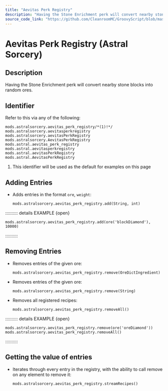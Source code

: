 ```yaml
---
title: "Aevitas Perk Registry"
description: "Having the Stone Enrichment perk will convert nearby stone blocks into random ores."
source_code_link: "https://github.com/CleanroomMC/GroovyScript/blob/master/src/main/java/com/cleanroommc/groovyscript/compat/mods/astralsorcery/OreChance.java"
---
```


# Aevitas Perk Registry (Astral Sorcery)

## Description

Having the Stone Enrichment perk will convert nearby stone blocks into random ores.

## Identifier

Refer to this via any of the following:

```groovy:no-line-numbers {1}
mods.astralsorcery.aevitas_perk_registry/*(1)!*/
mods.astralsorcery.aevitasperkregistry
mods.astralsorcery.aevitasPerkRegistry
mods.astralsorcery.AevitasPerkRegistry
mods.astral.aevitas_perk_registry
mods.astral.aevitasperkregistry
mods.astral.aevitasPerkRegistry
mods.astral.AevitasPerkRegistry
```

1. This identifier will be used as the default for examples on this page

## Adding Entries

- Adds entries in the format `ore`, `weight`:

    ```groovy:no-line-numbers
    mods.astralsorcery.aevitas_perk_registry.add(String, int)
    ```

:::::::::: details EXAMPLE {open}
```groovy:no-line-numbers
mods.astralsorcery.aevitas_perk_registry.add(ore('blockDiamond'), 10000)
```

::::::::::

## Removing Entries

- Removes entries of the given ore:

    ```groovy:no-line-numbers
    mods.astralsorcery.aevitas_perk_registry.remove(OreDictIngredient)
    ```

- Removes entries of the given ore:

    ```groovy:no-line-numbers
    mods.astralsorcery.aevitas_perk_registry.remove(String)
    ```

- Removes all registered recipes:

    ```groovy:no-line-numbers
    mods.astralsorcery.aevitas_perk_registry.removeAll()
    ```

:::::::::: details EXAMPLE {open}
```groovy:no-line-numbers
mods.astralsorcery.aevitas_perk_registry.remove(ore('oreDiamond'))
mods.astralsorcery.aevitas_perk_registry.removeAll()
```

::::::::::

## Getting the value of entries

- Iterates through every entry in the registry, with the ability to call remove on any element to remove it:

    ```groovy:no-line-numbers
    mods.astralsorcery.aevitas_perk_registry.streamRecipes()
    ```
